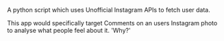 A python script which uses Unofficial Instagram APIs to fetch user data.

This app would specifically target Comments on an users Instagram photo to analyse what people feel about it. 'Why?'
